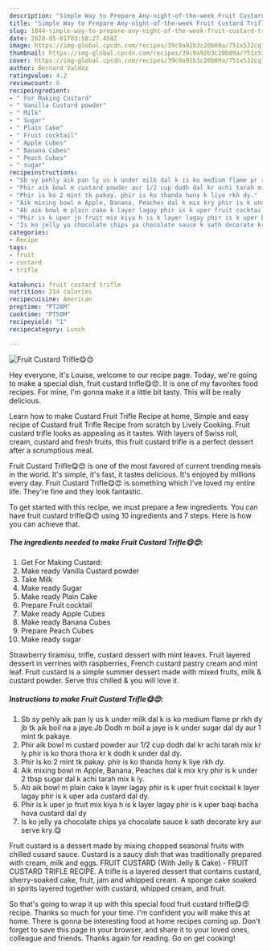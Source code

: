 ```yaml
---
description: "Simple Way to Prepare Any-night-of-the-week Fruit Custard Trifle😋😍"
title: "Simple Way to Prepare Any-night-of-the-week Fruit Custard Trifle😋😍"
slug: 1844-simple-way-to-prepare-any-night-of-the-week-fruit-custard-trifle
date: 2020-05-01T03:58:27.458Z
image: https://img-global.cpcdn.com/recipes/39c9a92b3c20b09a/751x532cq70/fruit-custard-trifle😋😍-recipe-main-photo.jpg
thumbnail: https://img-global.cpcdn.com/recipes/39c9a92b3c20b09a/751x532cq70/fruit-custard-trifle😋😍-recipe-main-photo.jpg
cover: https://img-global.cpcdn.com/recipes/39c9a92b3c20b09a/751x532cq70/fruit-custard-trifle😋😍-recipe-main-photo.jpg
author: Bernard Valdez
ratingvalue: 4.2
reviewcount: 6
recipeingredient:
- " For Making Custard"
- " Vanilla Custard powder"
- " Milk"
- " Sugar"
- " Plain Cake"
- " Fruit cocktail"
- " Apple Cubes"
- " Banana Cubes"
- " Peach Cubes"
- " sugar"
recipeinstructions:
- "Sb sy pehly aik pan ly us k under milk dal k is ko medium flame pr rkh dy jb tk aik boil na a jaye.Jb Dodh m boil a jaye is k under sugar dal dy aur 1 mint tk pakaye."
- "Phir aik bowl m custard powder aur 1/2 cup dodh dal kr achi tarah mix kr ly.phir is ko thora thora kr k dodh k under dal dy."
- "Phir is ko 2 mint tk pakay. phir is ko thanda hony k liye rkh dy."
- "Aik mixing bowl m Apple, Banana, Peaches dal k mix kry phir is k under 2 tbsp sugar dal k achi tarah mix k ly."
- "Ab aik bowl m plain cake k layer lagay phir is k uper fruit cocktail k layer lagay phir is k uper ada custard dal dy."
- "Phir is k uper jo fruit mix kiya h is k layer lagay phir is k uper baqi bacha hova custard dal dy"
- "Is ko jelly ya chocolate chips ya chocolate sauce k sath decorate kry aur serve kry.😋"
categories:
- Recipe
tags:
- fruit
- custard
- trifle

katakunci: fruit custard trifle 
nutrition: 214 calories
recipecuisine: American
preptime: "PT28M"
cooktime: "PT50M"
recipeyield: "1"
recipecategory: Lunch

---
```



![Fruit Custard Trifle😋😍](https://img-global.cpcdn.com/recipes/39c9a92b3c20b09a/751x532cq70/fruit-custard-trifle😋😍-recipe-main-photo.jpg)

Hey everyone, it's Louise, welcome to our recipe page. Today, we're going to make a special dish, fruit custard trifle😋😍. It is one of my favorites food recipes. For mine, I'm gonna make it a little bit tasty. This will be really delicious.

Learn how to make Custard Fruit Trifle Recipe at home, Simple and easy recipe of Custard fruit Trifle Recipe from scratch by Lively Cooking. Fruit custard trifle looks as appealing as it tastes. With layers of Swiss roll, cream, custard and fresh fruits, this fruit custard trifle is a perfect dessert after a scrumptious meal.

Fruit Custard Trifle😋😍 is one of the most favored of current trending meals in the world. It's simple, it's fast, it tastes delicious. It's enjoyed by millions every day. Fruit Custard Trifle😋😍 is something which I've loved my entire life. They're fine and they look fantastic.


To get started with this recipe, we must prepare a few ingredients. You can have fruit custard trifle😋😍 using 10 ingredients and 7 steps. Here is how you can achieve that.

<!--inarticleads1-->

##### The ingredients needed to make Fruit Custard Trifle😋😍:

1. Get  For Making Custard:
1. Make ready  Vanilla Custard powder
1. Take  Milk
1. Make ready  Sugar
1. Make ready  Plain Cake
1. Prepare  Fruit cocktail
1. Make ready  Apple Cubes
1. Make ready  Banana Cubes
1. Prepare  Peach Cubes
1. Make ready  sugar


Strawberry tiramisu, trifle, custard dessert with mint leaves. Fruit layered dessert in verrines with raspberries, French custard pastry cream and mint leaf. Fruit custard is a simple summer dessert made with mixed fruits, milk &amp; custard powder. Serve this chilled &amp; you will love it. 

<!--inarticleads2-->

##### Instructions to make Fruit Custard Trifle😋😍:

1. Sb sy pehly aik pan ly us k under milk dal k is ko medium flame pr rkh dy jb tk aik boil na a jaye.Jb Dodh m boil a jaye is k under sugar dal dy aur 1 mint tk pakaye.
1. Phir aik bowl m custard powder aur 1/2 cup dodh dal kr achi tarah mix kr ly.phir is ko thora thora kr k dodh k under dal dy.
1. Phir is ko 2 mint tk pakay. phir is ko thanda hony k liye rkh dy.
1. Aik mixing bowl m Apple, Banana, Peaches dal k mix kry phir is k under 2 tbsp sugar dal k achi tarah mix k ly.
1. Ab aik bowl m plain cake k layer lagay phir is k uper fruit cocktail k layer lagay phir is k uper ada custard dal dy.
1. Phir is k uper jo fruit mix kiya h is k layer lagay phir is k uper baqi bacha hova custard dal dy
1. Is ko jelly ya chocolate chips ya chocolate sauce k sath decorate kry aur serve kry.😋


Fruit custard is a dessert made by mixing chopped seasonal fruits with chilled cusard sauce. Custard is a saucy dish that was traditionally prepared with cream, milk and eggs. FRUIT CUSTARD (With Jelly &amp; Cake) - FRUIT CUSTARD TRIFLE RECIPE. A trifle is a layered dessert that contains custard, sherry-soaked cake, fruit, jam and whipped cream. A sponge cake soaked in spirits layered together with custard, whipped cream, and fruit. 

So that's going to wrap it up with this special food fruit custard trifle😋😍 recipe. Thanks so much for your time. I'm confident you will make this at home. There is gonna be interesting food at home recipes coming up. Don't forget to save this page in your browser, and share it to your loved ones, colleague and friends. Thanks again for reading. Go on get cooking!
